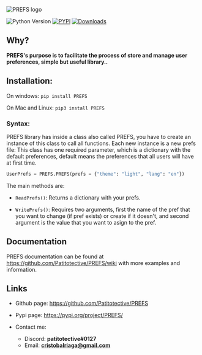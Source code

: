 ![PREFS logo](https://github.com/Patitotective/PREFS/blob/main/Images/logo1.png?raw=true)

![Python Version](https://img.shields.io/pypi/pyversions/prefs)
[![PYPI](https://img.shields.io/pypi/v/prefs)](https://pypi.org/project/prefs/)
[![Downloads](https://pepy.tech/badge/prefs)](https://pepy.tech/project/prefs)

## Why?

**PREFS's purpose is to facilitate the process of store and manage user preferences, simple but useful library..**

## Installation:

On windows:
`pip install PREFS`

On Mac and Linux:
`pip3 install PREFS`

### Syntax:

PREFS library has inside a class also called PREFS, you have to create an instance of this class to call all functions. Each new instance is a new prefs file:
This class has one required parameter, which is a dictionary with the default preferences, default means the preferences that all users will have at first time.

```Python
UserPrefs = PREFS.PREFS(prefs = {"theme": "light", "lang": "en"})
```

The main methods are:

-   `ReadPrefs()`: Returns a dictionary with your prefs.

-   `WritePrefs()`: Requires two arguments, first the name of the pref that you want to change (if pref exists) or create if it doesn't, and second argument is the value that you want to asign to the pref.

## Documentation

PREFS documentation can be found at https://github.com/Patitotective/PREFS/wiki with more examples and information.

## Links

-   Github page: https://github.com/Patitotective/PREFS
-   Pypi page: https://pypi.org/project/PREFS/

-   Contact me:
    -   Discord: **patitotective#0127**
    -   Email: **cristobalriaga@gmail.com**
